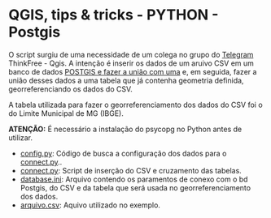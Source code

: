 # QGIS, tips & tricks - PYTHON - Postgis

O script surgiu de uma necessidade de um colega no grupo do [Telegram](https://telegram.org) ThinkFree - Qgis.
A intenção é inserir os dados de um aruivo CSV em um banco de dados [POSTGIS e fazer a união com uma](https://postgis.net/) e,
em seguida, fazer a união desses dados a uma tabela que já contenha geometria definida, georreferenciando os dados do CSV.

A tabela utilizada para fazer o georreferenciamento dos dados do CSV foi o do Limite Municipal de MG (IBGE).

__ATENÇÃO:__ É necessário a instalação do psycopg no Python antes de utilizar.

* [config.py](https://github.com/kylefelipe/qgis-tips-tricks/blob/master/python/postgis/config.py): Código de busca a configuração dos dados para o [connect.py](https://github.com/kylefelipe/qgis-tips-tricks/blob/master/python/postgis/connect.py)..
* [connect.py](https://github.com/kylefelipe/qgis-tips-tricks/blob/master/python/postgis/connect.py): Script de inserção do CSV e cruzamento das tabelas.
* [database.ini](https://github.com/kylefelipe/qgis-tips-tricks/blob/master/python/postgis/database.ini): Arquivo contendo os paramentos de conexo com o bd Postgis, do CSV e da tabela que será usada no georreferenciamento dos dados.
* [arquivo.csv](https://github.com/kylefelipe/qgis-tips-tricks/blob/master/python/postgis/arquivo.csv): Aquivo utilizado no exemplo.
